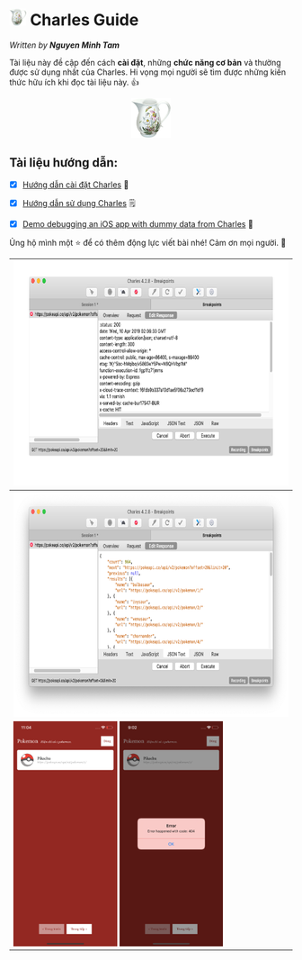 # <img src="./Images/img-icon.png" height ="30"> Charles Guide

_Written by **Nguyen Minh Tam**_

Tài liệu này đề cập đến cách **cài đặt**, những **chức năng cơ bản** và thường được sử dụng nhất của Charles. Hi vọng mọi người sẽ tìm được những kiến thức hữu ích khi đọc tài liệu này. 👍

<center>
<img src="./Images/img-icon.png" height ="70">
</center>

## Tài liệu hướng dẫn:

- [x] [Hướng dẫn cài đặt Charles](./CharlesGuide-Install.md) 🔧

- [x] [Hướng dẫn sử dụng Charles](./CharlesGuide-Usage.md) 🗒

- [x] [Demo debugging an iOS app with dummy data from Charles](./CharlesGuide-Example.md) 🐞

Ủng hộ mình một ⭐️ để có thêm động lực viết bài nhé! Cảm ơn mọi người. 🎉

|<img src="./Images/img-ex6.png" height ="400">|
|---|
|<img src="./Images/img-ex2.png" height ="400">|
|<img src="./Images/img-ex5.png" height ="400">         <img src="./Images/img-ex7.png" height ="400">|
